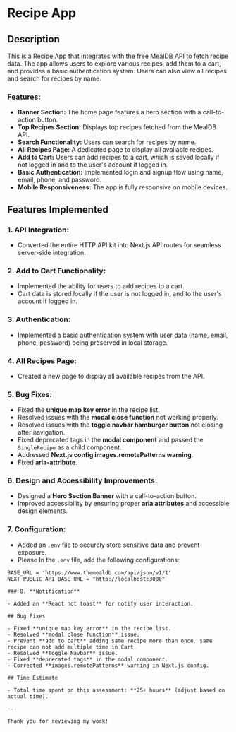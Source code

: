 # Recipe App

## Description

This is a Recipe App that integrates with the free MealDB API to fetch recipe data. The app allows users to explore various recipes, add them to a cart, and provides a basic authentication system. Users can also view all recipes and search for recipes by name.

### Features:

- **Banner Section:** The home page features a hero section with a call-to-action button.
- **Top Recipes Section:** Displays top recipes fetched from the MealDB API.
- **Search Functionality:** Users can search for recipes by name.
- **All Recipes Page:** A dedicated page to display all available recipes.
- **Add to Cart:** Users can add recipes to a cart, which is saved locally if not logged in and to the user's account if logged in.
- **Basic Authentication:** Implemented login and signup flow using name, email, phone, and password.
- **Mobile Responsiveness:** The app is fully responsive on mobile devices.

## Features Implemented

### 1. **API Integration:**

- Converted the entire HTTP API kit into Next.js API routes for seamless server-side integration.

### 2. **Add to Cart Functionality:**

- Implemented the ability for users to add recipes to a cart.
- Cart data is stored locally if the user is not logged in, and to the user's account if logged in.

### 3. **Authentication:**

- Implemented a basic authentication system with user data (name, email, phone, password) being preserved in local storage.

### 4. **All Recipes Page:**

- Created a new page to display all available recipes from the API.

### 5. **Bug Fixes:**
   - Fixed the **unique map key error** in the recipe list.
   - Resolved issues with the **modal close function** not working properly.
   - Resolved issues with the **toggle navbar hamburger button** not closing after navigation.
   - Fixed deprecated tags in the **modal component** and passed the `SingleRecipe` as a child component.
   - Addressed **Next.js config images.remotePatterns warning**.
   - Fixed **aria-attribute**.

### 6. **Design and Accessibility Improvements:**

- Designed a **Hero Section Banner** with a call-to-action button.
- Improved accessibility by ensuring proper **aria attributes** and accessible design elements.

### 7. **Configuration:**

- Added an `.env` file to securely store sensitive data and prevent exposure.
- Please In the `.env` file, add the following configurations:

```plaintext
BASE_URL = 'https://www.themealdb.com/api/json/v1/1'
NEXT_PUBLIC_API_BASE_URL = "http://localhost:3000"

### 8. **Notification**

- Added an **React hot toast** for notify user interaction.

## Bug Fixes

- Fixed **unique map key error** in the recipe list.
- Resolved **modal close function** issue.
- Prevent **add to cart** adding same recipe more than once. same recipe can not add multiple time in Cart.
- Resolved **Toggle Navbar** issue.
- Fixed **deprecated tags** in the modal component.
- Corrected **images.remotePatterns** warning in Next.js config.

## Time Estimate

- Total time spent on this assessment: **25+ hours** (adjust based on actual time).

---

Thank you for reviewing my work!
